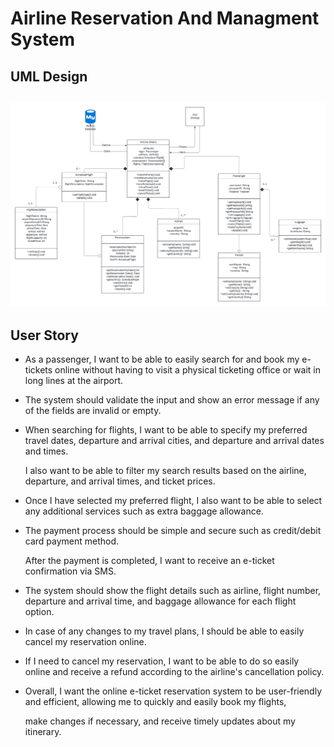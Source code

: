 # Airline Reservation And Managment System
## UML Design
![UML Design](https://github.com/Animo-GD/Airline-System/blob/main/Data/UML%20Design.png)
-----------------------------------------------------------------------------------------
## User Story

- As a passenger, I want to be able to easily search for and book my e-tickets online without having to visit a physical ticketing office or wait in long lines at the airport.

- The system should validate the input and show an error message if any of the fields are invalid or empty.

- When searching for flights, I want to be able to specify my preferred travel dates, departure and arrival cities, and departure and arrival dates and times.

   I also want to be able to filter my search results based on the airline, departure, and arrival times, and ticket prices.
 
- Once I have selected my preferred flight, I also want to be able to select any additional services such as extra baggage allowance.

- The payment process should be simple and secure such as credit/debit card payment method.

   After the payment is completed, I want to receive an e-ticket confirmation via SMS.

- The system should show the flight details such as airline, flight number, departure and arrival time, and baggage allowance for each flight option.

- In case of any changes to my travel plans, I should be able to easily cancel my reservation online.

- If I need to cancel my reservation, I want to be able to do so easily online and receive a refund according to the airline's cancellation policy.

- Overall, I want the online e-ticket reservation system to be user-friendly and efficient, allowing me to quickly and easily book my flights,

   make changes if necessary, and receive timely updates about my itinerary.
